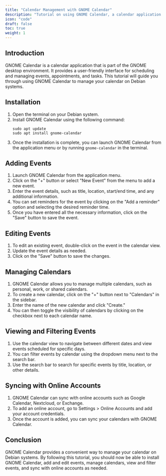 ```yaml
---
title: "Calendar Management with GNOME Calendar"
description: "Tutorial on using GNOME Calendar, a calendar application integrated with the GNOME desktop environment, to schedule and manage events, appointments, and tasks on Debian platforms."
icon: "code"
draft: false
toc: true
weight: 1
---
```


## Introduction

GNOME Calendar is a calendar application that is part of the GNOME desktop environment. It provides a user-friendly interface for scheduling and managing events, appointments, and tasks. This tutorial will guide you through using GNOME Calendar to manage your calendar on Debian systems.

## Installation

1. Open the terminal on your Debian system.
2. Install GNOME Calendar using the following command:
   ```
   sudo apt update
   sudo apt install gnome-calendar
   ```
3. Once the installation is complete, you can launch GNOME Calendar from the application menu or by running `gnome-calendar` in the terminal.

## Adding Events

1. Launch GNOME Calendar from the application menu.
2. Click on the "+" button or select "New Event" from the menu to add a new event.
3. Enter the event details, such as title, location, start/end time, and any additional information.
4. You can set reminders for the event by clicking on the "Add a reminder" option and selecting the desired reminder time.
5. Once you have entered all the necessary information, click on the "Save" button to save the event.

## Editing Events

1. To edit an existing event, double-click on the event in the calendar view.
2. Update the event details as needed.
3. Click on the "Save" button to save the changes.

## Managing Calendars

1. GNOME Calendar allows you to manage multiple calendars, such as personal, work, or shared calendars.
2. To create a new calendar, click on the "+" button next to "Calendars" in the sidebar.
3. Enter the name of the new calendar and click "Create."
4. You can then toggle the visibility of calendars by clicking on the checkbox next to each calendar name.

## Viewing and Filtering Events

1. Use the calendar view to navigate between different dates and view events scheduled for specific days.
2. You can filter events by calendar using the dropdown menu next to the search bar.
3. Use the search bar to search for specific events by title, location, or other details.

## Syncing with Online Accounts

1. GNOME Calendar can sync with online accounts such as Google Calendar, Nextcloud, or Exchange.
2. To add an online account, go to Settings > Online Accounts and add your account credentials.
3. Once the account is added, you can sync your calendars with GNOME Calendar.

## Conclusion

GNOME Calendar provides a convenient way to manage your calendar on Debian systems. By following this tutorial, you should now be able to install GNOME Calendar, add and edit events, manage calendars, view and filter events, and sync with online accounts as needed.
